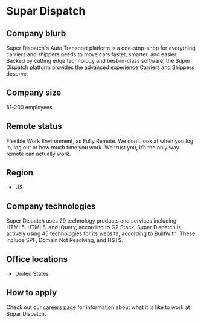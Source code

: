 # Supar Dispatch

## Company blurb
Super Dispatch's Auto Transport platform is a one-stop-shop for everything carriers and shippers needs to move cars faster, smarter, and easier. Backed by cutting edge technology and best-in-class software, the Super Dispatch platform provides the advanced experience Carriers and Shippers deserve.

## Company size
51-200 employees

## Remote status
Flexible Work Environment, as Fully Remote.
We don’t look at when you log in, log out or how much time you work. We trust you, it’s the only way remote can actually work.

## Region
- US

## Company technologies
Super Dispatch uses 29 technology products and services including HTML5, HTML5, and jQuery, according to G2 Stack.
Super Dispatch is actively using 45 technologies for its website, according to BuiltWith. These include SPF, Domain Not Resolving, and HSTS.

## Office locations
- United States

## How to apply
Check out our [careers page](https://superdispatch.breezy.hr/) for information about what it is like to work at Supar Dispatch.
